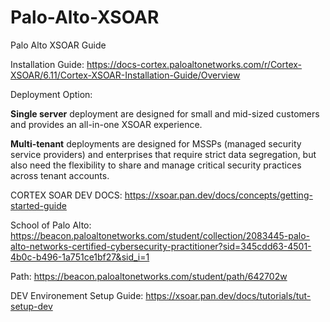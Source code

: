 # Palo-Alto-XSOAR
Palo Alto XSOAR Guide


Installation Guide: https://docs-cortex.paloaltonetworks.com/r/Cortex-XSOAR/6.11/Cortex-XSOAR-Installation-Guide/Overview

Deployment Option:

**Single server** deployment are designed for small and mid-sized customers and provides an all-in-one XSOAR experience.

**Multi-tenant** deployments are designed for MSSPs (managed security service providers) and enterprises that require strict data segregation, but also need the flexibility to share and manage critical security practices across tenant accounts.


CORTEX SOAR DEV DOCS: https://xsoar.pan.dev/docs/concepts/getting-started-guide

School of Palo Alto: https://beacon.paloaltonetworks.com/student/collection/2083445-palo-alto-networks-certified-cybersecurity-practitioner?sid=345cdd63-4501-4b0c-b496-1a751ce1bf27&sid_i=1

Path:
https://beacon.paloaltonetworks.com/student/path/642702w



DEV Environement Setup Guide:  https://xsoar.pan.dev/docs/tutorials/tut-setup-dev
